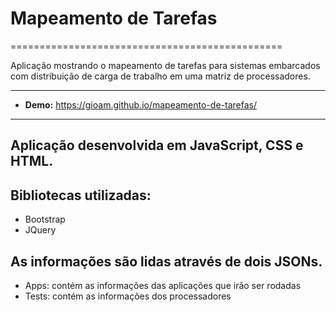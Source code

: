 # Mapeamento de Tarefas
===============================================

Aplicação mostrando o mapeamento de tarefas para sistemas embarcados com distribuição de carga de trabalho em uma matriz de processadores.

-------------------- 

- **Demo:** https://gioam.github.io/mapeamento-de-tarefas/

--------------------

## Aplicação desenvolvida em JavaScript, CSS e HTML. 
## Bibliotecas utilizadas: 
  - Bootstrap
  - JQuery
  
## As informações são lidas através de dois JSONs.
  - Apps: contém as informações das aplicações que irão ser rodadas
  - Tests: contém as informações dos processadores
